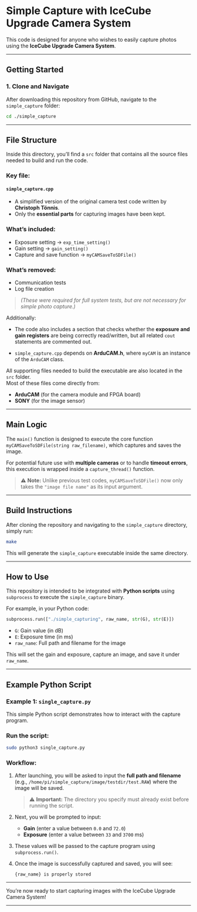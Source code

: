 # Simple Capture with IceCube Upgrade Camera System

This code is designed for anyone who wishes to easily capture photos using the **IceCube Upgrade Camera System**.

---

## Getting Started

### 1. Clone and Navigate

After downloading this repository from GitHub, navigate to the `simple_capture` folder:

```bash
cd ./simple_capture
```

---

## File Structure

Inside this directory, you’ll find a `src` folder that contains all the source files needed to build and run the code.

### Key file:
#### `simple_capture.cpp`

- A simplified version of the original camera test code written by **Christoph Tönnis**.
- Only the **essential parts** for capturing images have been kept.

### What’s included:
- Exposure setting → `exp_time_setting()`
- Gain setting → `gain_setting()`
- Capture and save function → `myCAMSaveToSDFile()`

### What’s removed:
- Communication tests
- Log file creation  
> *(These were required for full system tests, but are not necessary for simple photo capture.)*

Additionally:
- The code also includes a section that checks whether the **exposure and gain registers** are being correctly read/written, but all related `cout` statements are commented out.

- `simple_capture.cpp` depends on **ArduCAM.h**, where `myCAM` is an instance of the `ArduCAM` class.

All supporting files needed to build the executable are also located in the `src` folder.  
Most of these files come directly from:
- **ArduCAM** (for the camera module and FPGA board)
- **SONY** (for the image sensor)

---

## Main Logic

The `main()` function is designed to execute the core function `myCAMSaveToSDFile(string raw_filename)`, which captures and saves the image.

For potential future use with **multiple cameras** or to handle **timeout errors**, this execution is wrapped inside a `capture_thread()` function.

> ⚠️ **Note:** Unlike previous test codes, `myCAMSaveToSDFile()` now only takes the `"image file name"` as its input argument.

---

## Build Instructions

After cloning the repository and navigating to the `simple_capture` directory, simply run:

```bash
make
```

This will generate the `simple_capture` executable inside the same directory.

---

## How to Use

This repository is intended to be integrated with **Python scripts** using `subprocess` to execute the `simple_capture` binary.

For example, in your Python code:

```python
subprocess.run(["./simple_capturing", raw_name, str(G), str(E)])
```

- `G`: Gain value (in dB)
- `E`: Exposure time (in ms)
- `raw_name`: Full path and filename for the image

This will set the gain and exposure, capture an image, and save it under `raw_name`.

---

## Example Python Script

### Example 1: `single_capture.py`

This simple Python script demonstrates how to interact with the capture program.

### Run the script:

```bash
sudo python3 single_capture.py
```

### Workflow:

1. After launching, you will be asked to input the **full path and filename** (e.g., `/home/pi/simple_capture/image/testdir/test.RAW`) where the image will be saved.  
   > ⚠️ **Important:** The directory you specify must already exist before running the script.

2. Next, you will be prompted to input:
   - **Gain** (enter a value between `0.0` and `72.0`)
   - **Exposure** (enter a value between `33` and `3700` ms)

3. These values will be passed to the capture program using `subprocess.run()`.

4. Once the image is successfully captured and saved, you will see:  
   ```  
   {raw_name} is properly stored  
   ```

---

You’re now ready to start capturing images with the IceCube Upgrade Camera System!

---


